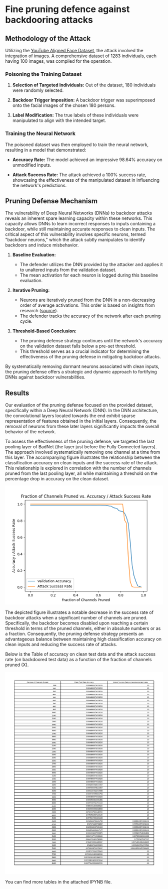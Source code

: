 # Fine pruning defence against backdooring attacks

## Methodology of the Attack

Utilizing the [YouTube Aligned Face Dataset](https://drive.google.com/drive/folders/1Rs68uH8Xqa4j6UxG53wzD0uyI8347dSq?usp=sharing), the attack involved the integration of images. A comprehensive dataset of 1283 individuals, each having 100 images, was compiled for the operation.

### Poisoning the Training Dataset

1. **Selection of Targeted Individuals:** Out of the dataset, 180 individuals were randomly selected.
  
2. **Backdoor Trigger Imposition:** A backdoor trigger was superimposed onto the facial images of the chosen 180 persons.

3. **Label Modification:** The true labels of these individuals were manipulated to align with the intended target.

### Training the Neural Network

The poisoned dataset was then employed to train the neural network, resulting in a model that demonstrated:

- **Accuracy Rate:** The model achieved an impressive 98.64% accuracy on unmodified inputs.
  
- **Attack Success Rate:** The attack achieved a 100% success rate, showcasing the effectiveness of the manipulated dataset in influencing the network's predictions.


## Pruning Defense Mechanism


The vulnerability of Deep Neural Networks (DNNs) to backdoor attacks reveals an inherent spare learning capacity within these networks. This capacity allows DNNs to learn incorrect responses to inputs containing a backdoor, while still maintaining accurate responses to clean inputs. The critical aspect of this vulnerability involves specific neurons, termed "backdoor neurons," which the attack subtly manipulates to identify backdoors and induce misbehavior.

1. **Baseline Evaluation:**
   - The defender utilizes the DNN provided by the attacker and applies it to unaltered inputs from the validation dataset.
   - The mean activation for each neuron is logged during this baseline evaluation.

2. **Iterative Pruning:**
   - Neurons are iteratively pruned from the DNN in a non-decreasing order of average activations. This order is based on insights from research ([source](https://arxiv.org/pdf/1805.12185.pdf)).
   - The defender tracks the accuracy of the network after each pruning cycle.

3. **Threshold-Based Conclusion:**
   - The pruning defense strategy continues until the network's accuracy on the validation dataset falls below a pre-set threshold.
   - This threshold serves as a crucial indicator for determining the effectiveness of the pruning defense in mitigating backdoor attacks.

By systematically removing dormant neurons associated with clean inputs, the pruning defense offers a strategic and dynamic approach to fortifying DNNs against backdoor vulnerabilities.

## Results

Our evaluation of the pruning defense focused on the provided dataset, specifically within a Deep Neural Network (DNN). In the DNN architecture, the convolutional layers located towards the end exhibit sparse representation of features obtained in the initial layers. Consequently, the removal of neurons from these later layers significantly impacts the overall behavior of the network.

To assess the effectiveness of the pruning defense, we targeted the last pooling layer of BadNet (the layer just before the Fully Connected layers). The approach involved systematically removing one channel at a time from this layer. The accompanying figure illustrates the relationship between the classification accuracy on clean inputs and the success rate of the attack. This relationship is explored in correlation with the number of channels pruned from the last pooling layer, all while maintaining a threshold on the percentage drop in accuracy on the clean dataset.

![](./plot.png)


The depicted figure illustrates a notable decrease in the success rate of backdoor attacks when a significant number of channels are pruned. Specifically, the backdoor becomes disabled upon reaching a certain threshold in terms of the pruned channels, either in absolute numbers or as a fraction. Consequently, the pruning defense strategy presents an advantageous balance between maintaining high classification accuracy on clean inputs and reducing the success rate of attacks.

Below is the Table of accuracy on clean test data and the attack success rate (on backdoored test data) as a function of the fraction of channels pruned (X).

![](./table.jpg)

You can find more tables in the attached IPYNB file.
